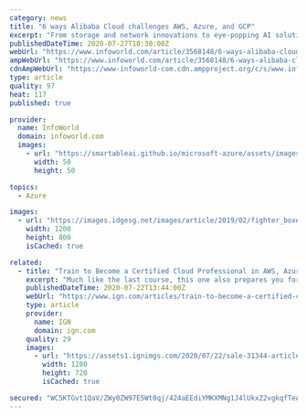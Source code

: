 ```yaml
---
category: news
title: "6 ways Alibaba Cloud challenges AWS, Azure, and GCP"
excerpt: "From storage and network innovations to eye-popping AI solutions, Alibaba offers a number of advantages over the leading cloud rivals"
publishedDateTime: 2020-07-27T10:30:00Z
webUrl: "https://www.infoworld.com/article/3568148/6-ways-alibaba-cloud-challenges-aws-azure-and-gcp.html"
ampWebUrl: "https://www.infoworld.com/article/3568148/6-ways-alibaba-cloud-challenges-aws-azure-and-gcp.amp.html"
cdnAmpWebUrl: "https://www-infoworld-com.cdn.ampproject.org/c/s/www.infoworld.com/article/3568148/6-ways-alibaba-cloud-challenges-aws-azure-and-gcp.amp.html"
type: article
quality: 97
heat: 117
published: true

provider:
  name: InfoWorld
  domain: infoworld.com
  images:
    - url: "https://smartableai.github.io/microsoft-azure/assets/images/organizations/infoworld.com-50x50.jpg"
      width: 50
      height: 50

topics:
  - Azure

images:
  - url: "https://images.idgesg.net/images/article/2019/02/fighter_boxer_competition_boxing-glove_best_fight_-totokita-getty-100787964-large.jpg"
    width: 1200
    height: 800
    isCached: true

related:
  - title: "Train to Become a Certified Cloud Professional in AWS, Azure, Google Cloud, and CompTIA"
    excerpt: "Much like the last course, this one also prepares you for a valuable professional examination. The AZ-900: Microsoft Azure Fundamentals exam is designed for candidates looking to demonstrate foundational-level knowledge of cloud services and how those ..."
    publishedDateTime: 2020-07-22T13:44:00Z
    webUrl: "https://www.ign.com/articles/train-to-become-a-certified-cloud-professional-in-aws-azure-google-cloud-and-comptia"
    type: article
    provider:
      name: IGN
      domain: ign.com
    quality: 29
    images:
      - url: "https://assets1.ignimgs.com/2020/07/22/sale-31344-article-image-1595422739070.jpg?width=1280"
        width: 1280
        height: 720
        isCached: true

secured: "WC5KTGvt1QaV/ZWy0ZW97E5Wt0qj/424aEEdiYMKXMNg1J4lUkxZ2vgkqfTeARsINDwZ4j/uZFmo+hHUgCOBJ8bW136MAfMSlncHUxry1jzd2Ns5ZVeuiHN4iMW+QVxSC0SEEB85Cb4PcOHiHwj936GLAoCOZ1ypRadzZym4FEb09/U9XtnS1ozZYPmsGXzFIebEK3KboS9UoaiyguhdaVNZ78mnN3FOWVe4bgAgos5zwV0rQJApFe9S8zZchtzAbZtAckQ3fOTdn/8rNr6746DmEAjPyDmLFTMCzx5YJ+/gFoktGCrM3uiOugeVeqwqrY58k63fGqwVUnD0ZiWZ6w==;B24tXmOhB1TJP/cP5hP86A=="
---
```


